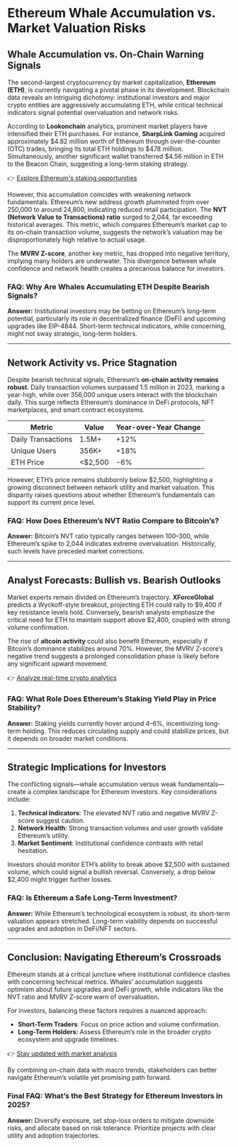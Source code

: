 # Ethereum Whale Accumulation vs. Market Valuation Risks  

## Whale Accumulation vs. On-Chain Warning Signals  

The second-largest cryptocurrency by market capitalization, **Ethereum (ETH)**, is currently navigating a pivotal phase in its development. Blockchain data reveals an intriguing dichotomy: institutional investors and major crypto entities are aggressively accumulating ETH, while critical technical indicators signal potential overvaluation and network risks.  

According to **Lookonchain** analytics, prominent market players have intensified their ETH purchases. For instance, **SharpLink Gaming** acquired approximately $4.82 million worth of Ethereum through over-the-counter (OTC) trades, bringing its total ETH holdings to $478 million. Simultaneously, another significant wallet transferred $4.56 million in ETH to the Beacon Chain, suggesting a long-term staking strategy.  

👉 [Explore Ethereum's staking opportunities](https://bit.ly/okx-bonus)  

However, this accumulation coincides with weakening network fundamentals. Ethereum’s new address growth plummeted from over 250,000 to around 24,800, indicating reduced retail participation. The **NVT (Network Value to Transactions) ratio** surged to 2,044, far exceeding historical averages. This metric, which compares Ethereum’s market cap to its on-chain transaction volume, suggests the network’s valuation may be disproportionately high relative to actual usage.  

The **MVRV Z-score**, another key metric, has dropped into negative territory, implying many holders are underwater. This divergence between whale confidence and network health creates a precarious balance for investors.  

### FAQ: Why Are Whales Accumulating ETH Despite Bearish Signals?  
**Answer:** Institutional investors may be betting on Ethereum’s long-term potential, particularly its role in decentralized finance (DeFi) and upcoming upgrades like EIP-4844. Short-term technical indicators, while concerning, might not sway strategic, long-term holders.  

---

## Network Activity vs. Price Stagnation  

Despite bearish technical signals, Ethereum’s **on-chain activity remains robust**. Daily transaction volumes surpassed 1.5 million in 2023, marking a year-high, while over 356,000 unique users interact with the blockchain daily. This surge reflects Ethereum’s dominance in DeFi protocols, NFT marketplaces, and smart contract ecosystems.  

| Metric                | Value                 | Year-over-Year Change |  
|-----------------------|-----------------------|-----------------------|  
| Daily Transactions    | 1.5M+                 | +12%                  |  
| Unique Users          | 356K+                 | +18%                  |  
| ETH Price             | <$2,500               | -6%                   |  

However, ETH’s price remains stubbornly below $2,500, highlighting a growing disconnect between network utility and market valuation. This disparity raises questions about whether Ethereum’s fundamentals can support its current price level.  

### FAQ: How Does Ethereum’s NVT Ratio Compare to Bitcoin’s?  
**Answer:** Bitcoin’s NVT ratio typically ranges between 100–300, while Ethereum’s spike to 2,044 indicates extreme overvaluation. Historically, such levels have preceded market corrections.  

---

## Analyst Forecasts: Bullish vs. Bearish Outlooks  

Market experts remain divided on Ethereum’s trajectory. **XForceGlobal** predicts a Wyckoff-style breakout, projecting ETH could rally to $9,400 if key resistance levels hold. Conversely, bearish analysts emphasize the critical need for ETH to maintain support above $2,400, coupled with strong volume confirmation.  

The rise of **altcoin activity** could also benefit Ethereum, especially if Bitcoin’s dominance stabilizes around 70%. However, the MVRV Z-score’s negative trend suggests a prolonged consolidation phase is likely before any significant upward movement.  

👉 [Analyze real-time crypto analytics](https://bit.ly/okx-bonus)  

### FAQ: What Role Does Ethereum’s Staking Yield Play in Price Stability?  
**Answer:** Staking yields currently hover around 4–6%, incentivizing long-term holding. This reduces circulating supply and could stabilize prices, but it depends on broader market conditions.  

---

## Strategic Implications for Investors  

The conflicting signals—whale accumulation versus weak fundamentals—create a complex landscape for Ethereum investors. Key considerations include:  

1. **Technical Indicators**: The elevated NVT ratio and negative MVRV Z-score suggest caution.  
2. **Network Health**: Strong transaction volumes and user growth validate Ethereum’s utility.  
3. **Market Sentiment**: Institutional confidence contrasts with retail hesitation.  

Investors should monitor ETH’s ability to break above $2,500 with sustained volume, which could signal a bullish reversal. Conversely, a drop below $2,400 might trigger further losses.  

### FAQ: Is Ethereum a Safe Long-Term Investment?  
**Answer:** While Ethereum’s technological ecosystem is robust, its short-term valuation appears stretched. Long-term viability depends on successful upgrades and adoption in DeFi/NFT sectors.  

---

## Conclusion: Navigating Ethereum’s Crossroads  

Ethereum stands at a critical juncture where institutional confidence clashes with concerning technical metrics. Whales’ accumulation suggests optimism about future upgrades and DeFi growth, while indicators like the NVT ratio and MVRV Z-score warn of overvaluation.  

For investors, balancing these factors requires a nuanced approach:  
- **Short-Term Traders**: Focus on price action and volume confirmation.  
- **Long-Term Holders**: Assess Ethereum’s role in the broader crypto ecosystem and upgrade timelines.  

👉 [Stay updated with market analysis](https://bit.ly/okx-bonus)  

By combining on-chain data with macro trends, stakeholders can better navigate Ethereum’s volatile yet promising path forward.  

### Final FAQ: What’s the Best Strategy for Ethereum Investors in 2025?  
**Answer:** Diversify exposure, set stop-loss orders to mitigate downside risks, and allocate based on risk tolerance. Prioritize projects with clear utility and adoption trajectories.
